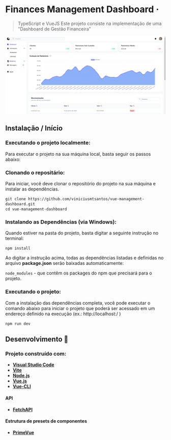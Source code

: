 # Finances Management Dashboard &middot;
> TypeScript e VueJS
Este projeto consiste na implementação de uma "Dashboard de Gestão Financeira"

![alt text](/public/image.png)

## Instalação / Início
### Executando o projeto localmente:

Para executar o projeto na sua máquina local, basta seguir os passos abaixo:

### Clonando o repositário:

Para iniciar, você deve clonar o repositório do projeto na sua máquina e instalar as dependências.

```shell
git clone https://github.com/viniciusmtsantos/vue-management-dashboard.git
cd vue-management-dashboard
```

### Instalando as Dependências (via Windows):

Quando estiver na pasta do projeto, basta digitar a seguinte instrução no terminal:

```shell
npm install
```

Ao digitar a instrução acima, todas as dependências listadas e definidas no arquivo **package.json** serão baixadas automaticamente:

`node_modules` - que contêm os packages do npm que precisará para o projeto.

### Executando o projeto:

Com a instalação das dependências completa, você pode executar o comando abaixo para iniciar o projeto que poderá ser acessado em um endereço definido na execução (ex.: http://localhost:<porta>/ )

```shell
npm run dev
```

## Desenvolvimento 🚀
### Projeto construído com:
* **[Visual Studio Code](https://code.visualstudio.com/?WT.mc_id=vuejsworkshop-github-gllemos)**
* **[Vite](https://vitejs.dev/)**
* **[Node.js](https://nodejs.org/en/)**
* **[Vue.js](https://vuejs.org/)**
* **[Vue-CLI](https://cli.vuejs.org/)**

#### API
* **[FetchAPI](https://developer.mozilla.org/en-US/docs/Web/API/Fetch_API)**

#### Estrutura de presets de componentes
* **[PrimeVue](https://primevue.org/)**
